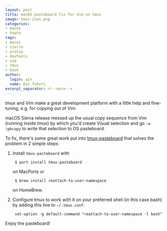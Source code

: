 ```yaml
---
layout: post
title: macOS pasteboard fix for Vim on tmux
image: tmux-icon.png
categories:
- macos
- howto
tags:
- macos
- sierra
- protip
- devtools
- vim
- tmux
- bash
author:
  login: ain
  name: Ain Tohvri
excerpt_separator: <!--more-->
---
```

tmux and Vim make a great development platform with a little help and fine-tuning, e.g. for copying out of Vim.<!--more-->

macOS Sierra release messed up the usual copy sequence from Vim (running inside tmux) by which you'd create Visual selection and go `:w !pbcopy` to write that selection to OS pasteboard.

To fix, there's some great work put into [tmux-pasteboard](https://github.com/ChrisJohnsen/tmux-MacOSX-pasteboard) that solves the problem in 2 simple steps:

1. Install `tmux-pasteboard` with

        $ port install tmux-pasteboard

    on MacPorts or

        $ brew install reattach-to-user-namespace

     on HomeBrew.

2. Configure tmux to work with it on your preferred shell (in this case bash) by adding this line to `~/.tmux.conf`:

        set-option -g default-command "reattach-to-user-namespace -l bash"

Enjoy the pasteboard!
